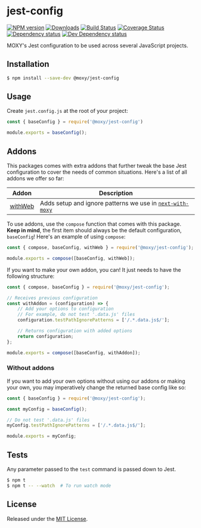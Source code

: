 # jest-config

[![NPM version][npm-image]][npm-url] [![Downloads][downloads-image]][npm-url] [![Build Status][travis-image]][travis-url] [![Coverage Status][codecov-image]][codecov-url] [![Dependency status][david-dm-image]][david-dm-url] [![Dev Dependency status][david-dm-dev-image]][david-dm-dev-url]

[npm-url]:https://npmjs.org/package/@moxy/jest-config
[downloads-image]:https://img.shields.io/npm/dm/@moxy/jest-config.svg
[npm-image]:https://img.shields.io/npm/v/@moxy/jest-config.svg
[travis-url]:https://travis-ci.org/moxystudio/jest-config
[travis-image]:http://img.shields.io/travis/moxystudio/jest-config/master.svg
[codecov-url]:https://codecov.io/gh/moxystudio/jest-config
[codecov-image]:https://img.shields.io/codecov/c/github/moxystudio/jest-config/master.svg
[david-dm-url]:https://david-dm.org/moxystudio/jest-config
[david-dm-image]:https://img.shields.io/david/moxystudio/jest-config.svg
[david-dm-dev-url]:https://david-dm.org/moxystudio/jest-config?type=dev
[david-dm-dev-image]:https://img.shields.io/david/dev/moxystudio/jest-config.svg

MOXY's Jest configuration to be used across several JavaScript projects.


## Installation

```sh
$ npm install --save-dev @moxy/jest-config
```


## Usage

Create `jest.config.js` at the root of your project:

```js
const { baseConfig } = require('@moxy/jest-config')

module.exports = baseConfig();
```

## Addons

This packages comes with extra addons that further tweak the base Jest configuration to cover the needs of common situations. Here's a list of all addons we offer so far:

| Addon | Description |
| --- | --- |
| [withWeb](addons/withWeb/withWeb.js) | Adds setup and ignore patterns we use in [`next-with-moxy`](https://www.github.com/moxystudio/next-with-moxy) |

To use addons, use the `compose` function that comes with this package. **Keep in mind**, the first item should always be the default configuration, `baseConfig`! Here's an example of using `compose`:

```js
const { compose, baseConfig, withWeb } = require('@moxy/jest-config');

module.exports = compose([baseConfig, withWeb]);
```

If you want to make your own addon, you can! It just needs to have the following structure:

```js
const { compose, baseConfig } = require('@moxy/jest-config');

// Receives previous configuration
const withAddon = (configuration) => {
    // Add your options to configuration
    // For example, do not test '.data.js' files
    configuration.testPathIgnorePatterns = ['/.*.data.js$/'];

    // Returns configuration with added options
    return configuration;
};

module.exports = compose([baseConfig, withAddon]);
```

### Without addons

If you want to add your own options without using our addons or making your own, you may imperatively change the returned base config like so:

```js
const { baseConfig } = require('@moxy/jest-config');

const myConfig = baseConfig();

// Do not test '.data.js' files
myConfig.testPathIgnorePatterns = ['/.*.data.js$/'];

module.exports = myConfig;
```


## Tests

Any parameter passed to the `test` command is passed down to Jest.

```sh
$ npm t
$ npm t -- --watch  # To run watch mode
```


## License

Released under the [MIT License](https://opensource.org/licenses/mit-license.php).
